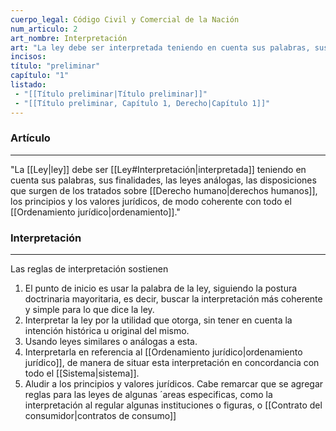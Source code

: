 ```yaml
---
cuerpo_legal: Código Civil y Comercial de la Nación
num_articulo: 2
art_nombre: Interpretación
art: "La ley debe ser interpretada teniendo en cuenta sus palabras, sus finalidades, las leyes análogas, las disposiciones que surgen de los tratados sobre derechos humanos, los principios y los valores jurídicos, de modo coherente con todo el ordenamiento."
incisos: 
título: "preliminar"
capítulo: "1"
listado:
 - "[[Título preliminar|Título preliminar]]"
 - "[[Título preliminar, Capítulo 1, Derecho|Capítulo 1]]"
---
```

### Artículo
---
"La [[Ley|ley]] debe ser [[Ley#Interpretación|interpretada]] teniendo en cuenta sus palabras, sus finalidades, las leyes análogas, las disposiciones que surgen de los tratados sobre [[Derecho humano|derechos humanos]], los principios y los valores jurídicos, de modo coherente con todo el [[Ordenamiento jurídico|ordenamiento]]."

### Interpretación
---
Las reglas de interpretación sostienen 
1. El punto de inicio es usar la palabra de la ley, siguiendo la postura doctrinaria mayoritaria, es decir, buscar la interpretación más coherente y simple para lo que dice la ley. 
2. Interpretar la ley por la utilidad que otorga, sin tener en cuenta la intención histórica u original del mismo. 
3. Usando leyes similares o análogas a esta. 
4. Interpretarla en referencia al [[Ordenamiento jurídico|ordenamiento jurídico]], de manera de situar esta interpretación en concordancia con todo el [[Sistema|sistema]]. 
5. Aludir a los principios y valores jurídicos. Cabe remarcar que se agregar reglas para las leyes de algunas ´areas especificas, como la interpretación al regular algunas instituciones o figuras, o [[Contrato del consumidor|contratos de consumo]]